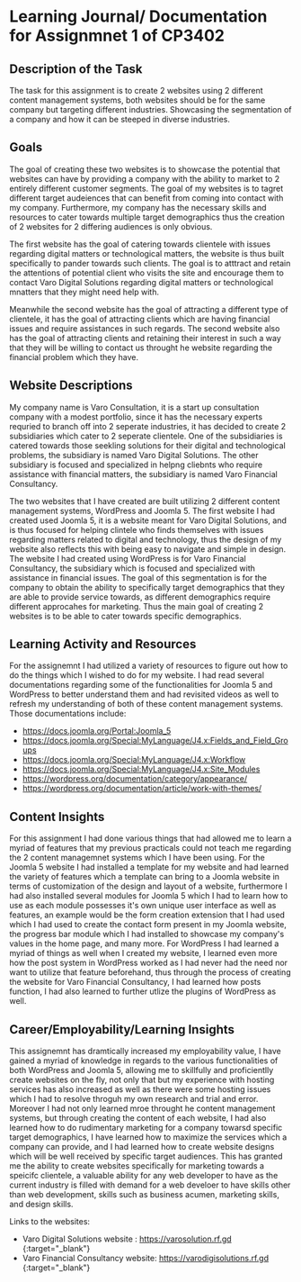 # Learning Journal/ Documentation for Assignmnet 1 of CP3402

## Description of the Task

The task for this assignment is to create 2 websites using 2 different content management systems, both websites should be for the same company but targeting different industries. Showcasing the segmentation of a company and how it can be steeped in diverse industries.

## Goals
The goal of creating these two websites is to showcase the potential that websites can have by providing a company with the ability to market to 2 entirely different customer segments. The goal of my websites is to tagret different target audeiences that can benefit from coming into contact with my company. Furthermore, my company has the necessary skills and resources to cater towards multiple target demographics thus the creation of 2 websites for 2 differing audiences is only obvious.

The first website has the goal of catering towards clientele with issues regarding digital matters or technological matters, the website is thus built specifically to pander towards such clients. The goal is to atttract and retain the attentions of potential client who visits the site and encourage them to contact Varo Digital Solutions regarding digital matters or technological mnatters that they might need help with.

Meanwhile the second website has the goal of attracting a different type of clientele, it has the goal of attracting clients which are having financial issues and require assistances in such regards. The second website also has the goal of attracting clients and retaining their interest in such a way that they will be willing to contact us throught he website regarding the financial problem which they have.

## Website Descriptions

My company name is Varo Consultation, it is a start up consultation company with a modest portfolio, since it has the necessary experts requried to branch off into 2 seperate industries, it has decided to create 2 subsidiaries which cater to 2 seperate clientele. One of the subsidiaries is catered towards those seekling solutions for their digital and technological problems, the subsidiary is named Varo Digital Solutions. The other subsidiary is focused and specialized in helpng cliebnts who require assistance with financial matters, the subsidiary is named Varo Financial Consultancy.

The two websites that I have created are built utilizing 2 different content management systems, WordPress and Joomla 5. The first website I had created used Joomla 5, it is a website meant for Varo Digital Solutions, and is thus focused for helping clintele who finds themselves with issues regarding matters related to digital and technology, thus the design of my website also reflects this with being easy to navigate and simple in design. The website I had created using WordPress is for Varo Financial Consultancy, the subsidiary which is focused and specialized with assistance in financial issues. The goal of this segmentation is for the company to obtain the ability to specifically target demographics that they are able to provide service towards, as different demographics require different approcahes for marketing. Thus the main goal of creating 2 websites is to be able to cater towards specific demographics.

## Learning Activity and Resources
For the assignemnt I had utilized a variety of resources to figure out how to do the things which I wished to do for my website. I had read several documentations regarding some of the functionalities for Joomla 5 and WordPress to better understand them and had revisited videos as well to refresh my understanding of both of these content management systems. Those documentations include:
* https://docs.joomla.org/Portal:Joomla_5
* https://docs.joomla.org/Special:MyLanguage/J4.x:Fields_and_Field_Groups
* https://docs.joomla.org/Special:MyLanguage/J4.x:Workflow
* https://docs.joomla.org/Special:MyLanguage/J4.x:Site_Modules
* https://wordpress.org/documentation/category/appearance/
* https://wordpress.org/documentation/article/work-with-themes/

## Content Insights
For this assignment I had done various things that had allowed me to learn a myriad of features that my previous practicals could not teach me regarding the 2 content managemnet systems which I have been using. For the Joomla 5 website I had installed a template for my website and had learned the variety of features which a template can bring to a Joomla website in terms of customization of the design and layout of a website, furthermore I had also installed several modules for Joomla 5 which I had to learn how to use as each module possesses it's own unique user interface as well as features, an example would be the form creation extension that I had used which I had used to create the contact form present in my Joomla website, the progress bar module which I had installed to showcase my company's values in the home page, and many more. For WordPress I had learned a myriad of things as well when I created my website, I learned even more how the post system in WordPress worked as I had never had the need nor want to utilize that feature beforehand, thus through the process of creating the website for Varo Financial Consultancy, I had learned how posts function, I had also learned to further utlize the plugins of WordPress as well.

## Career/Employability/Learning Insights

This assignemnt has dramtically increased my employability value, I have gained a myriad of knowledge in regards to the various functionalities of both WordPress and Joomla 5, allowing me to skillfully and proficientlly create websites on the fly, not only that but my experience with hosting services has also increased as well as there were some hosting issues which I had to resolve throguh my own research and trial and error. Moreover I had not only learned mroe throught he content management systems, but through creating the content of each website, I had also learned how to do rudimentary marketing for a company towarsd specific target demographics, I have learned how to maximize the services which a company can provide, and I had learned how to create website designs which will be well received by specific target audiences. This has granted me the ability to create websites specifically for marketing towards a speicifc clientele, a valuable ability for any web developer to have as the current industry is filled with demand for a web develoer to have skills other than web development, skills such as business acumen, marketing skills, and design skills.

Links to the websites:
* Varo Digital Solutions website : https://varosolution.rf.gd {:target="_blank"}
* Varo Financial Consultancy website: https://varodigisolutions.rf.gd {:target="_blank"}
